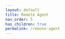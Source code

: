 ```yaml
---
layout: default
title: Remote Agent
nav_order: 5
has_children: true
permalink: /remote-agent
---
```



